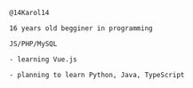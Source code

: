 ```
@14Karol14
```
```
16 years old begginer in programming
``` 
```
JS/PHP/MySQL
```
```
- learning Vue.js
```
```
- planning to learn Python, Java, TypeScript
```

<!---
14Karol14/14Karol14 is a ✨ special ✨ repository because its `README.md` (this file) appears on your GitHub profile.
You can click the Preview link to take a look at your changes.
--->
